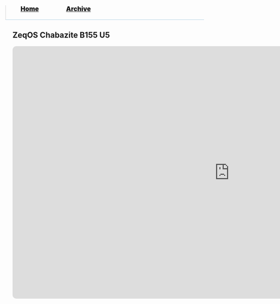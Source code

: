 <blockquote style="background: #0000;border-bottom: 1px solid #B2D2E1;height: 30px;margin: 0 -20px 20px;padding: 0px 20px 9px 40px;">
  <p style=""><a href="https://pptos-org.github.io/pptos/" style="font-size: 17px;font-weight: 900;font-style: normal;text-shadow: rgba(255,255,255,0.9) 0 1px 0;">Home</a>&nbsp;&nbsp;&nbsp;&nbsp;&nbsp;&nbsp;&nbsp;&nbsp;&nbsp;&nbsp;&nbsp;&nbsp;&nbsp;&nbsp;&nbsp;&nbsp;&nbsp;&nbsp;
    <a href="https://pptos-org.github.io/pptos/archive/" style="font-size: 17px;font-weight: 900;font-style: normal;text-shadow: rgba(255,255,255,0.9) 0 1px 0;">Archive</a>
  </p>
</blockquote>

## ZeqOS Chabazite B155 U5

<style>
 .wrapper {
  width : 95%;
 }
</style>


<iframe src="https://onedrive.live.com/embed?cid=16821AA64F001EEF&resid=16821AA64F001EEF%2116523&authkey=ACuGIcgtIfGy4Fk&em=2" style="border-radius: 10px;" width="1186px" height="691px" frameborder="0">Dit is een ingesloten <a target="_blank" href="https://office.com">Microsoft Office</a>-presentatiebestand dat mogelijk is gemaakt met <a target="_blank" href="https://office.com/webapps">Office</a>.</iframe>
<blockquote style="margin: -20 440px 20px 20px;padding: 15px 20px 1px 32px;border-radius: 7px;border: 1px solid rgb(0,102,153,0.3);background: linear-gradient(#f1f1f1, #DEDEDE 15px);height: 670px;margin-left: 1200px;width: 480px;margin-bottom: -650px;transform: translate(20px, -101%);">
  <p style=""><a style="font-size: 25px;font-weight: 900;font-style: normal;text-shadow: rgba(255,255,255,0.9) 0 1px 0;">ZeqOS Chabazite B155 U5</a>
  </p>
<p style="margin-top: -20px;"><a href="https://github.com/ZuloYT" style="font-size: 15px;font-weight: 900;font-style: normal;">by Zulo</a>
  </p>
<a style="font-size: 18px;font-weight: 900;font-style: normal;text-shadow: rgba(255,255,255,0.9) 0 1px 0;">Released:</a>&nbsp;&nbsp;&nbsp;&nbsp;&nbsp;&nbsp;&nbsp;
<a style="font-size: 18px;font-weight: 900;font-style: normal;text-shadow: rgba(255,255,255,0.9) 0 1px 0;">28 July 2021</a><p style="margin-top: 20px;"><a style="font-size: 18px;font-weight: 900;font-style: normal;text-shadow: rgba(255,255,255,0.9) 0 1px 0;">Changelog:</a>
  </p>
<p style="margin-top: -10px;"><a style="font-size: 15px;font-weight: 900;font-style: normal;text-shadow: rgba(255,255,255,0.9) 0 1px 0;">ZCS</a>
  </p>
<ul style="font-weight: 900;font-style: normal;color: #069;">
  <li>
    <p>Mod Operator is added!
Example: 
<code style="background: #c1c1c1;border-radius: 5px;padding: 2px;">3 Mod 2</code></p>
  </li>
  <li>Split function is added!
Example: 
<code style="background: #c1c1c1;border-radius: 5px;padding: 2px;">Split("hi there","hi",1)</code>
 Returns: “ there”</li>
  <li>InWindow.AppID   InWindow.TextBoxName were added!</li>
  <li>InWindow.Close was added! (You can close the active window with this function</li>
  <li>Mid() was added!
Example: 
<code style="background: #c1c1c1;border-radius: 5px;padding: 2px;">Mid("hi there",1,2)</code></li>
</ul>
<p style="margin-top: -10px;"><a style="font-size: 15px;font-weight: 900;font-style: normal;text-shadow: rgba(255,255,255,0.9) 0 1px 0;">Update</a>
  </p>
<ul style="font-weight: 900;font-style: normal;color: #069;">
  <li>There was an issue that could cause files to go blank and not use the correct font color from the previous PPT file.</li>
</ul>

    
      <a href="https://user-images.githubusercontent.com/58103738/130600446-5730aceb-4052-45d6-8385-3925baeec1b5.png" style="margin-left: 40px;"><img alt="pfp" src="https://user-images.githubusercontent.com/58103738/130600446-5730aceb-4052-45d6-8385-3925baeec1b5.png" height="100"></a>
      &nbsp;
    
  
<p style="margin-top: 20px;"><a style="font-size: 12px;font-weight: 900;font-style: normal;text-shadow: rgba(255,255,255,0.9) 0 1px 0;background: #fff;padding: 5px;border-radius: 5px;" href="https://github.com/pptos-org/pptos/raw/gh-pages/files/Zeq_OS/zeqOS_Chabazite_B155_B02_U5_R.pptm">Download</a><a style="font-size: 10px;font-weight: 600;font-style: normal;text-shadow: rgba(255,255,255,0.9) 0 1px 0;margin-left: 5%;">3.9mb</a>
  </p>
<div></div><div></div></blockquote>

<body style="background-image: url(https://raw.githubusercontent.com/hexa-one/pptos-wiki/gh-pages/assets/background/background.png);background-repeat: no-repeat;background-attachment: fixed;background-size: cover;">